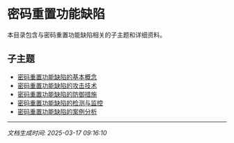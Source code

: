 # 密码重置功能缺陷

本目录包含与密码重置功能缺陷相关的子主题和详细资料。

## 子主题

- [密码重置功能缺陷的基本概念](password-reset-flaw/basic-concepts.md)
- [密码重置功能缺陷的攻击技术](password-reset-flaw/attack-techniques.md)
- [密码重置功能缺陷的防御措施](password-reset-flaw/defense-measures.md)
- [密码重置功能缺陷的检测与监控](password-reset-flaw/detection-monitoring.md)
- [密码重置功能缺陷的案例分析](password-reset-flaw/case-studies.md)

---

*文档生成时间: 2025-03-17 09:16:10*
